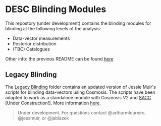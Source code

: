 # DESC Blinding Modules
This repostory (under development) contains the blinding modules for blinding at the following levels of the analysis:
- Data-vector measurements
- Posterior distribution
- (TBC) Catalogues

Other info: the previous README can be found [here](bckp_README.md)

## Legacy Blinding
The [Legacy Blinding](legacy_blinding/) folder contains an updated version of Jessie Muir's scripts for blinding data-vectors using Cosmosis. The scripts have been adapted to work as a standalone module with Cosmosis V2 and [SACC](https://sacc.readthedocs.io/en/latest/) [Under Construction!]. More information [here](legacy_blinding/README.md).

> Under development. For questions contact @arthurmloureiro, @jessmuir, or @jablazek

